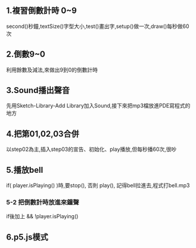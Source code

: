 ## 1.複習倒數計時 0~9
second()秒鐘,textSize()字型大小,test()畫出字,setup()做一次,draw()每秒做60次
## 2.倒數9~0
利用餘數及減法,來做出9到0的倒數計時
## 3.Sound播出聲音
先用Sketch-Library-Add Library加入Sound,接下來把mp3檔放進PDE寫程式的地方
## 4.把第01,02,03合併
以step02為主,插入step03的宣告、初始化、play播放,但每秒播60次,很吵
## 5.播放bell
if( player.isPlaying() )時,要stop(), 否則 play(), 記得bell拉進去,程式打bell.mp3
### 5-2 把倒數計時放進來鐘聲
if後加上 && !player.isPlaying()
## 6.p5.js模式
